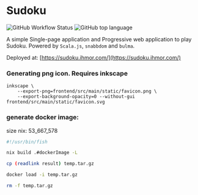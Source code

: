 # Sudoku

![GitHub Workflow Status](https://img.shields.io/github/workflow/status/gregor-i/sudoku/website?style=plastic)
![GitHub top language](https://img.shields.io/github/languages/top/gregor-i/sudoku?style=plastic)

A simple Single-page application and Progressive web application to play Sudoku. Powered by `Scala.js`, `snabbdom` and `bulma`.

Deployed at: [https://sudoku.ihmor.com/](https://sudoku.ihmor.com/)

### Generating png icon. Requires inkscape
```
inkscape \
    --export-png=frontend/src/main/static/favicon.png \
    --export-background-opacity=0 --without-gui frontend/src/main/static/favicon.svg
```


### generate docker image:

size nix: 53_667_578

```sh
#!/usr/bin/fish

nix build .#dockerImage -L

cp (readlink result) temp.tar.gz

docker load -i temp.tar.gz

rm -f temp.tar.gz
```